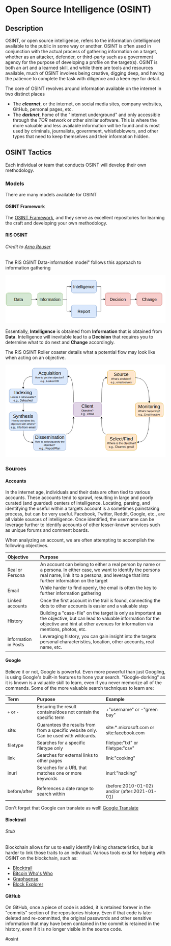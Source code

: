 # Open Source Intelligence (OSINT)

## Description
OSINT, or open source intelligence, refers to the information (intelligence) available to the public in some way or another. OSINT is often used in conjunction with the actual process of gathering information on a target, whether as an attacker, defender, or third-party such as a government agency for the purpose of developing a profile on the target(s). OSINT is both an art and a learned skill, and while there are tools and resources available, much of OSINT involves being creative, digging deep, and having the patience to complete the task with diligence and a keen eye for detail. 

The core of OSINT revolves around information available on the internet in two distinct places
- The ***clearnet***, or the internet, on social media sites, company websites, GitHub, personal pages, etc. 
- The ***darknet***, home of the "internet underground" and only accessible through the *TOR* network or other similar software. This is where the more valuable and less available information will be found and is most used by criminals, journalists, government, whistleblowers, and other types that need to keep themselves and their information hidden. 

## OSINT Tactics
Each individual or team that conducts OSINT will develop their own methodology. 
### Models
There are many models available for OSINT

#### OSINT Framework

The [OSINT Framework](https://osintframework.com/), and they serve as excellent repositories for learning the craft and developing your own methodology. 

#### RIS OSINT 
###### Credit to [Arno Reuser](https://www.linkedin.com/in/reuser/?originalSubdomain=nl)
The RIS OSINT Data-information model" follows this approach to information gathering

![RIS OSINT Flow](concepts_photos/RIS_OSINT_FLOW.png)

Essentially, **Intelligence** is obtained from **Information** that is obtained from **Data**. Intelligence will inevitable lead to a **Decision** that requires you to determine what to do next and **Change** accordingly. 

The RIS OSINT Roller coaster details what a potential flow may look like when acting on an objective. 

![RIS OSINT Roller Coaster](concepts_photos/RIS_OSINT_ROLLERCOASTER.png)


### Sources
#### Accounts
In the internet age, individuals and their data are often tied to various accounts. These accounts tend to sprawl, resulting in large and poorly curated (and guarded) centers of intelligence. Locating, parsing, and identifying the useful within a targets account is a sometimes painstaking process, but can be very useful. Facebook, Twitter, Reddit, Google, etc., are all viable sources of intelligence. Once identified, the username can be leverage further to identify accounts of other lesser-known services such as unique forums and comment boards. 

When analyzing an account, we are often attempting to accomplish the following objectives. 

| Objective | Purpose | 
| :- | :- | 
| Real or Persona | An account can belong to either a real person by name or a persona. In either case, we want to identify the persons real name, link it to a persona, and leverage that into further information on the target | 
| Email | While harder to find openly, the email is often the key to further information gathering | 
| Linked accounts | Once the first account in the trail is found, connecting the dots to other accounts is easier and a valuable step | 
| History |  Building a "case-file" on the target is only as important as the objective, but can lead to valuable information for the objective and hint at other avenues for information via mentions, photos, etc. | 
| Information in Posts | Leveraging history, you can gain insight into the targets personal characteristics, location, other accounts, real name, etc.  | 

#### Google
Believe it or not, Google is powerful. Even more powerful than just Googling, is using Google's built-in features to hone your search. "Google-dorking" as it is known is a valuable skill to learn, even if you never memorize all of the commands. Some of the more valuable search techniques to learn are:

| Term | Purpose | Example | 
| :- | :- | :- | 
| `+` or `-` | Ensuring the result contains/does not contain the specific term | +"username" or -"green bay" | 
| site: | Guarantees the results from from a specific website only. Can be used with wildcards. | site:\*.microsoft.com or site:facebook.com | 
| filetype | Searches for a specific filetype only | filetype:"txt" or filetype:"csv" | 
| link | Searches for external links to other pages | link:"cooking" | 
| inurl | Seraches for a URL that matches one or more keywords | inurl:"hacking" | 
| before/after | References a date range to search within | (before:2010-01-02) and/or (after:2021-01-01) | 

Don't forget that Google can translate as well! [Google Translate](https://translate.google.com/)

#### Blocktrail
###### Stub
Blockchain allows for us to easily identify linking characteristics, but is harder to link those traits to an individual. Various tools exist for helping with OSINT on the blockchain, such as:
- [Blocktrail](https://btc.com/)
- [Bitcoin Who's Who](https://www.bitcoinwhoswho.com/)
- [Graphsense](https://graphsense.info/)
- [Block Explorer](https://blockexplorer.com/)

#### GitHub
On GitHub, once a piece of code is added, it is retained forever in the "commits" section of the repositories history. Even if that code is later deleted and re-committed, the original passwords and other sensitive information that may have been contained in the commit is retained in the history, even if it is no longer visible in the source code. 

#osint